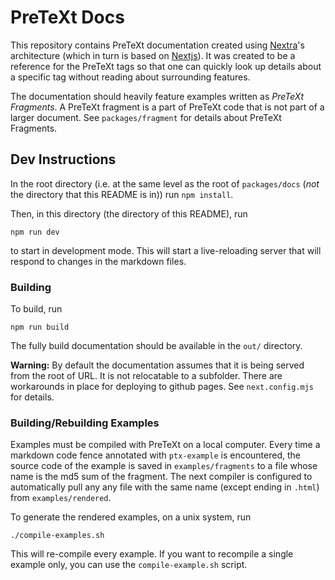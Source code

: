 # PreTeXt Docs

This repository contains PreTeXt documentation created using [Nextra](https://nextra.site/)'s architecture
(which in turn is based on [Nextjs](https://nextjs.org/)). It was created to be a reference for the PreTeXt
tags so that one can quickly look up details about a specific tag without reading about surrounding features.

The documentation should heavily feature examples written as _PreTeXt Fragments_. A PreTeXt fragment is a
part of PreTeXt code that is not part of a larger document. See `packages/fragment` for details about PreTeXt Fragments.

## Dev Instructions

In the root directory (i.e. at the same level as the root of `packages/docs` (_not_ the directory that this README is in)) run `npm install`.

Then, in this directory (the directory of this README), run

```
npm run dev
```

to start in development mode. This will start a live-reloading server that will respond to changes in the markdown files.

### Building

To build, run

```
npm run build
```

The fully build documentation should be available in the `out/` directory.

**Warning:** By default the documentation assumes that it is being served from the root of URL. It is
not relocatable to a subfolder. There are workarounds in place for deploying to github pages. See `next.config.mjs` for details.

### Building/Rebuilding Examples

Examples must be compiled with PreTeXt on a local computer. Every time a markdown code fence annotated with `ptx-example` is encountered,
the source code of the example is saved in `examples/fragments` to a file whose name is the md5 sum of the fragment. The next compiler
is configured to automatically pull any any file with the same name (except ending in `.html`) from `examples/rendered`.

To generate the rendered examples, on a unix system, run

```
./compile-examples.sh
```

This will re-compile every example. If you want to recompile a single example only, you can use the `compile-example.sh` script.
